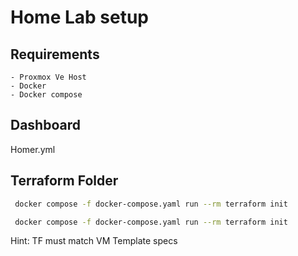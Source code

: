 # Home Lab setup


## Requirements

    - Proxmox Ve Host
    - Docker 
    - Docker compose

## Dashboard

Homer.yml


## Terraform Folder

```bash
 docker compose -f docker-compose.yaml run --rm terraform init
```
```bash
 docker compose -f docker-compose.yaml run --rm terraform init
```
Hint: TF must match VM Template specs